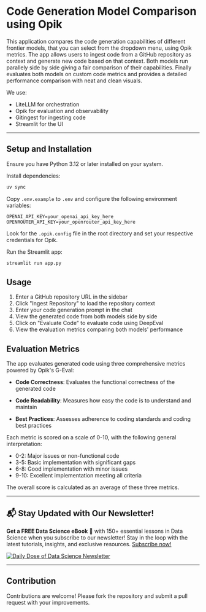 # Code Generation Model Comparison using Opik

This application compares the code generation capabilities of different frontier models, that you can select from the dropdown menu, using Opik metrics. The app allows users to ingest code from a GitHub repository as context and generate new code based on that context. Both models run parallely side by side giving a fair comparison of their capabilities. Finally evaluates both models on custom code metrics and provides a detailed performance comparison with neat and clean visuals.

We use:

- LiteLLM for orchestration
- Opik for evaluation and observability
- Gitingest for ingesting code
- Streamlit for the UI

---

## Setup and Installation

Ensure you have Python 3.12 or later installed on your system.

Install dependencies:

```bash
uv sync
```

Copy `.env.example` to `.env` and configure the following environment variables:

```
OPENAI_API_KEY=your_openai_api_key_here
OPENROUTER_API_KEY=your_openrouter_api_key_here
```

Look for the `.opik.config` file in the root directory and set your respective credentials for Opik.

Run the Streamlit app:

```bash
streamlit run app.py
```

## Usage

1. Enter a GitHub repository URL in the sidebar
2. Click "Ingest Repository" to load the repository context
3. Enter your code generation prompt in the chat
4. View the generated code from both models side by side
5. Click on "Evaluate Code" to evaluate code using DeepEval
6. View the evaluation metrics comparing both models' performance

## Evaluation Metrics

The app evaluates generated code using three comprehensive metrics powered by Opik's G-Eval:

- **Code Correctness**: Evaluates the functional correctness of the generated code

- **Code Readability**: Measures how easy the code is to understand and maintain

- **Best Practices**: Assesses adherence to coding standards and coding best practices

Each metric is scored on a scale of 0-10, with the following general interpretation:

- 0-2: Major issues or non-functional code
- 3-5: Basic implementation with significant gaps
- 6-8: Good implementation with minor issues
- 9-10: Excellent implementation meeting all criteria

The overall score is calculated as an average of these three metrics.

---

## 📬 Stay Updated with Our Newsletter!

**Get a FREE Data Science eBook** 📖 with 150+ essential lessons in Data Science when you subscribe to our newsletter! Stay in the loop with the latest tutorials, insights, and exclusive resources. [Subscribe now!](https://join.dailydoseofds.com)

[![Daily Dose of Data Science Newsletter](https://github.com/patchy631/ai-engineering/blob/main/resources/join_ddods.png)](https://join.dailydoseofds.com)

---

## Contribution

Contributions are welcome! Please fork the repository and submit a pull request with your improvements.
